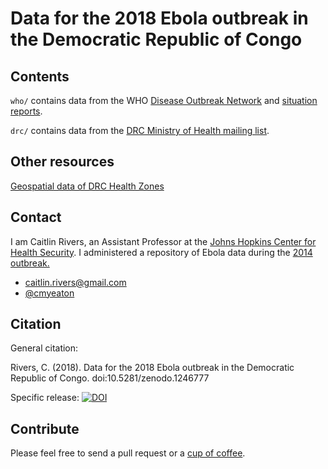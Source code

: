 # Data for the 2018 Ebola outbreak in the Democratic Republic of Congo

## Contents

`who/` contains data from the WHO [Disease Outbreak Network](http://www.who.int/csr/don/en/) and [situation reports](http://www.who.int/ebola/situation-reports/drc-2018/en/).

`drc/` contains data from the [DRC Ministry of Health mailing list](http://linkedin.us13.list-manage.com/subscribe?u=89e5755d2cca4840b1af93176&id=aedd23c530).

## Other resources

[Geospatial data of DRC Health Zones](https://data.humdata.org/dataset/dr-congo-health-0)


## Contact

I am Caitlin Rivers, an Assistant Professor at the [Johns Hopkins Center for Health Security](http://www.centerforhealthsecurity.org/). I administered a repository of Ebola data during the [2014 outbreak.](https://github.com/cmrivers/ebola)

- caitlin.rivers@gmail.com
- [@cmyeaton](https://twitter.com/cmyeaton)

## Citation

General citation: 

Rivers, C. (2018). Data for the 2018 Ebola outbreak in the Democratic Republic of Congo. doi:10.5281/zenodo.1246777

Specific release: [![DOI](https://zenodo.org/badge/133379468.svg)](https://zenodo.org/badge/latestdoi/133379468)

## Contribute

Please feel free to send a pull request or a [cup of coffee](https://ko-fi.com/cmrivers).

